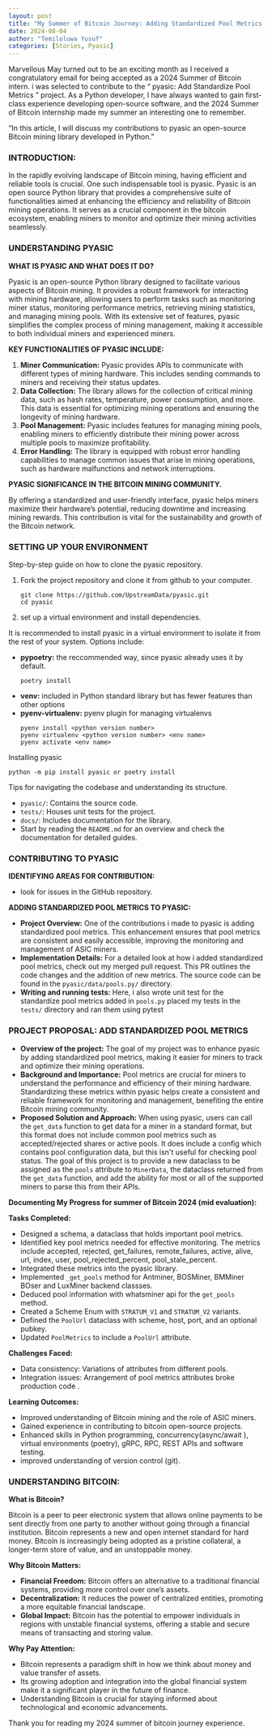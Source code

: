 ```yaml
---
layout: post
title: "My Summer of Bitcoin Journey: Adding Standardized Pool Metrics to PyASIC"
date: 2024-08-04
author: "Temiloluwa Yusuf"
categories: [Stories, Pyasic]
---
```


Marvellous May turned out to be an exciting month as I received a congratulatory email for being accepted as a 2024 Summer of Bitcoin intern. i was selected to contribute to the “ pyasic: Add Standardize Pool Metrics ” project. As a Python developer, I have always wanted to gain first-class experience developing open-source software, and the 2024 Summer of Bitcoin internship made my summer an interesting one to remember.

“In this article, I will discuss my contributions to pyasic an open-source Bitcoin mining library developed in Python.”

### INTRODUCTION:

In the rapidly evolving landscape of Bitcoin mining, having efficient and reliable tools is crucial. One such indispensable tool is pyasic. Pyasic is an open source Python library that provides a comprehensive suite of functionalities aimed at enhancing the efficiency and reliability of Bitcoin mining operations. It serves as a crucial component in the bitcoin ecosystem, enabling miners to monitor and optimize their mining activities seamlessly.

### UNDERSTANDING PYASIC

**WHAT IS PYASIC AND WHAT DOES IT DO?**

Pyasic is an open-source Python library designed to facilitate various aspects of Bitcoin mining. It provides a robust framework for interacting with mining hardware, allowing users to perform tasks such as monitoring miner status, monitoring performance metrics, retrieving mining statistics, and managing mining pools. With its extensive set of features, pyasic simplifies the complex process of mining management, making it accessible to both individual miners and experienced miners.

**KEY FUNCTIONALITIES OF PYASIC INCLUDE:**

1.  **Miner Communication:** Pyasic provides APIs to communicate with different types of mining hardware. This includes sending commands to miners and receiving their status updates.
2.  **Data Collection:** The library allows for the collection of critical mining data, such as hash rates, temperature, power consumption, and more. This data is essential for optimizing mining operations and ensuring the longevity of mining hardware.
3.  **Pool Management:** Pyasic includes features for managing mining pools, enabling miners to efficiently distribute their mining power across multiple pools to maximize profitability.
4.  **Error Handling:** The library is equipped with robust error handling capabilities to manage common issues that arise in mining operations, such as hardware malfunctions and network interruptions.

**PYASIC SIGNIFICANCE IN THE BITCOIN MINING COMMUNITY.**

By offering a standardized and user-friendly interface, pyasic helps miners maximize their hardware’s potential, reducing downtime and increasing mining rewards. This contribution is vital for the sustainability and growth of the Bitcoin network.

### SETTING UP YOUR ENVIRONMENT

Step-by-step guide on how to clone the pyasic repository.

1.  Fork the project repository and clone it from github to your computer.
    ```
    git clone https://github.com/UpstreamData/pyasic.git
    cd pyasic
    ```
2.  set up a virtual environment and install dependencies.

It is recommended to install pyasic in a virtual environment to isolate it from the rest of your system. Options include:

*   **pypoetry:** the reccommended way, since pyasic already uses it by default.
    ```
    poetry install
    ```
*   **venv:** included in Python standard library but has fewer features than other options
*   **pyenv-virtualenv:** pyenv plugin for managing virtualenvs
    ```
    pyenv install <python version number>
    pyenv virtualenv <python version number> <env name>
    pyenv activate <env name>
    ```

Installing pyasic
```
python -m pip install pyasic or poetry install
```

Tips for navigating the codebase and understanding its structure.

*   `pyasic/`: Contains the source code.
*   `tests/`: Houses unit tests for the project.
*   `docs/`: Includes documentation for the library.
*   Start by reading the `README.md` for an overview and check the documentation for detailed guides.

### CONTRIBUTING TO PYASIC

**IDENTIFYING AREAS FOR CONTRIBUTION:**

*   look for issues in the GitHub repository.

**ADDING STANDARDIZED POOL METRICS TO PYASIC:**

*   **Project Overview:** One of the contributions i made to pyasic is adding standardized pool metrics. This enhancement ensures that pool metrics are consistent and easily accessible, improving the monitoring and management of ASIC miners.
*   **Implementation Details:** For a detailed look at how i added standardized pool metrics, check out my merged pull request. This PR outlines the code changes and the addition of new metrics. The source code can be found in the `pyasic/data/pools.py/` directory.
*   **Writing and running tests:** Here, i also wrote unit test for the standardize pool metrics added in `pools.py` placed my tests in the `tests/` directory and ran them using pytest

### PROJECT PROPOSAL: ADD STANDARDIZED POOL METRICS

*   **Overview of the project:** The goal of my project was to enhance pyasic by adding standardized pool metrics, making it easier for miners to track and optimize their mining operations.
*   **Background and Importance:** Pool metrics are crucial for miners to understand the performance and efficiency of their mining hardware. Standardizing these metrics within pyasic helps create a consistent and reliable framework for monitoring and management, benefiting the entire Bitcoin mining community.
*   **Proposed Solution and Approach:** When using pyasic, users can call the `get_data` function to get data for a miner in a standard format, but this format does not include common pool metrics such as accepted/rejected shares or active pools. It does include a config which contains pool configuration data, but this isn't useful for checking pool status. The goal of this project is to provide a new dataclass to be assigned as the `pools` attribute to `MinerData`, the dataclass returned from the `get_data` function, and add the ability for most or all of the supported miners to parse this from their APIs.

**Documenting My Progress for summer of Bitcoin 2024 (mid evaluation):**

**Tasks Completed:**

*   Designed a schema, a dataclass that holds important pool metrics.
*   Identified key pool metrics needed for effective monitoring. The metrics include accepted, rejected, get_failures, remote_failures, active, alive, url, index, user, pool_rejected_percent, pool_stale_percent.
*   Integrated these metrics into the pyasic library.
*   Implemented `_get_pools` method for Antminer, BOSMiner, BMMiner BOser and LuxMiner backend classses.
*   Deduced pool information with whatsminer api for the `get_pools` method.
*   Created a Scheme Enum with `STRATUM_V1` and `STRATUM_V2` variants.
*   Defined the `PoolUrl` dataclass with scheme, host, port, and an optional pubkey.
*   Updated `PoolMetrics` to include a `PoolUrl` attribute.

**Challenges Faced:**

*   Data consistency: Variations of attributes from different pools.
*   Integration issues: Arrangement of pool metrics attributes broke production code .

**Learning Outcomes:**

*   Improved understanding of Bitcoin mining and the role of ASIC miners.
*   Gained experience in contributing to bitcoin open-source projects.
*   Enhanced skills in Python programming, concurrency(async/await ), virtual environments (poetry), gRPC, RPC, REST APIs and software testing.
*   improved understanding of version control (git).

### UNDERSTANDING BITCOIN:

**What is Bitcoin?**

Bitcoin is a peer to peer electronic system that allows online payments to be sent directly from one party to another without going through a financial institution. Bitcoin represents a new and open internet standard for hard money. Bitcoin is increasingly being adopted as a pristine collateral, a longer-term store of value, and an unstoppable money.

**Why Bitcoin Matters:**

*   **Financial Freedom:** Bitcoin offers an alternative to a traditional financial systems, providing more control over one’s assets.
*   **Decentralization:** It reduces the power of centralized entities, promoting a more equitable financial landscape.
*   **Global Impact:** Bitcoin has the potential to empower individuals in regions with unstable financial systems, offering a stable and secure means of transacting and storing value.

**Why Pay Attention:**

*   Bitcoin represents a paradigm shift in how we think about money and value transfer of assets.
*   Its growing adoption and integration into the global financial system make it a significant player in the future of finance.
*   Understanding Bitcoin is crucial for staying informed about technological and economic advancements.

Thank you for reading my 2024 summer of bitcoin journey experience.
